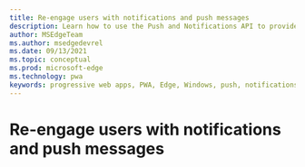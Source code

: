 ```yaml
---
title: Re-engage users with notifications and push messages
description: Learn how to use the Push and Notifications API to provide re-engaging functionality in your app.
author: MSEdgeTeam
ms.author: msedgedevrel
ms.date: 09/13/2021
ms.topic: conceptual
ms.prod: microsoft-edge
ms.technology: pwa
keywords: progressive web apps, PWA, Edge, Windows, push, notifications
---
```

# Re-engage users with notifications and push messages  
